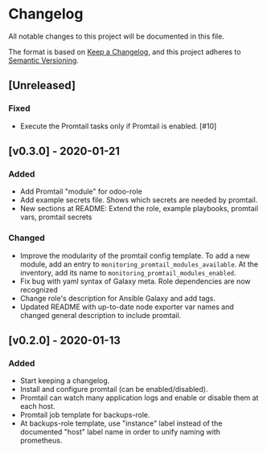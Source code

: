 # Changelog
All notable changes to this project will be documented in this file.

The format is based on [Keep a Changelog](https://keepachangelog.com/en/1.0.0/),
and this project adheres to [Semantic Versioning](https://semver.org/spec/v2.0.0.html).

## [Unreleased]

### Fixed
- Execute the Promtail tasks only if Promtail is enabled. [#10]
## [v0.3.0] - 2020-01-21
### Added
- Add Promtail "module" for odoo-role
- Add example secrets file. Shows which secrets are needed by promtail.
- New sections at README: Extend the role, example playbooks, promtail vars, promtail secrets

### Changed
- Improve the modularity of the promtail config template.
  To add a new module, add an entry to `monitoring_promtail_modules_available`.
  At the inventory, add its name to `monitoring_promtail_modules_enabled`.
- Fix bug with yaml syntax of Galaxy meta. Role dependencies are now recognized
- Change role's description for Ansible Galaxy and add tags.
- Updated README with up-to-date node exporter var names and changed general description to include promtail.


## [v0.2.0] - 2020-01-13
### Added
- Start keeping a changelog.
- Install and configure promtail (can be enabled/disabled).
- Promtail can watch many application logs and enable or disable them at each host.
- Promtail job template for backups-role.
- At backups-role template, use "instance" label instead of the documented "host" label name in order to unify naming with prometheus.

